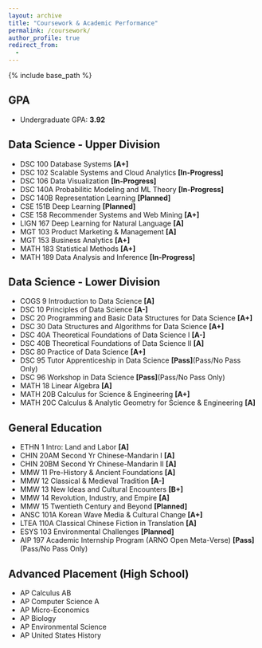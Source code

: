```yaml
---
layout: archive
title: "Coursework & Academic Performance"
permalink: /coursework/
author_profile: true
redirect_from:
  -
---
```


{% include base_path %}

## GPA
* Undergraduate GPA: **3.92**

## Data Science - Upper Division
* DSC 100 Database Systems **[A+]**
* DSC 102 Scalable Systems and Cloud Analytics **[In-Progress]**
* DSC 106 Data Visualization **[In-Progress]**
* DSC 140A Probabilitic Modeling and ML Theory **[In-Progress]**
* DSC 140B Representation Learning **[Planned]**
* CSE 151B Deep Learning **[Planned]**
* CSE 158 Recommender Systems and Web Mining **[A+]**
* LIGN 167 Deep Learning for Natural Language **[A]**
* MGT 103 Product Marketing & Management **[A]**
* MGT 153 Business Analytics **[A+]**
* MATH 183 Statistical Methods **[A+]**
* MATH 189 Data Analysis and Inference **[In-Progress]**

## Data Science - Lower Division
* COGS 9 Introduction to Data Science **[A]**
* DSC 10 Principles of Data Science **[A-]**
* DSC 20 Programming and Basic Data Structures for Data Science **[A+]**
* DSC 30 Data Structures and Algorithms for Data Science **[A+]**
* DSC 40A Theoretical Foundations of Data Science I **[A-]**
* DSC 40B Theoretical Foundations of Data Science II **[A]**
* DSC 80 Practice of Data Science **[A+]**
* DSC 95 Tutor Apprenticeship in Data Science **[Pass]**(Pass/No Pass Only)
* DSC 96 Workshop in Data Science **[Pass]**(Pass/No Pass Only)
* MATH 18 Linear Algebra **[A]**
* MATH 20B Calculus for Science & Engineering **[A+]**
* MATH 20C Calculus & Analytic Geometry for Science & Engineering **[A]**

## General Education
* ETHN 1 Intro: Land and Labor **[A]**
* CHIN 20AM Second Yr Chinese-Mandarin I **[A]**
* CHIN 20BM Second Yr Chinese-Mandarin II **[A]**
* MMW 11 Pre-History & Ancient Foundations **[A]**
* MMW 12 Classical & Medieval Tradition **[A-]**
* MMW 13 New Ideas and Cultural Encounters **[B+]**
* MMW 14 Revolution, Industry, and Empire **[A]**
* MMW 15 Twentieth Century and Beyond **[Planned]**
* ANSC 101A Korean Wave Media & Cultural Change **[A+]**
* LTEA 110A Classical Chinese Fiction in Translation **[A]**
* ESYS 103 Environmental Challenges **[Planned]**
* AIP 197 Academic Internship Program (ARNO Open Meta-Verse) **[Pass]**(Pass/No Pass Only)

## Advanced Placement (High School)
* AP Calculus AB
* AP Computer Science A
* AP Micro-Economics
* AP Biology
* AP Environmental Science
* AP United States History